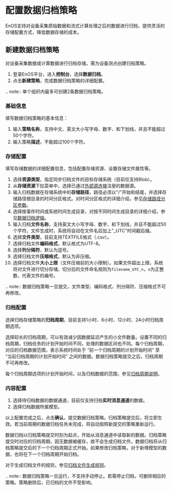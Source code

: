 # 配置数据归档策略
EnOS支持对设备采集原始数据和流式计算处理之后的数据进行归档，提供灵活的存储配置方式，降低数据存储的成本。
## 新建数据归档策略
对设备采集数据或计算数据进行归档存储，需为设备测点创建归档策略。

1. 登录EnOS平台，进入**控制台**，选择**数据归档**。
2. 点击**新建策略**，完成数据归档策略的详细配置。

.. note:: 单个组织内最多可创建2条数据归档策略。

### 基础信息

填写数据归档策略的基本信息：

1. 输入**策略名称**，支持中文、英文大小写字母、数字、和下划线，并且不能超过50个字符。
2. 输入策略**描述**，不能超过100个字符。

### 存储配置

填写存储数据的详细配置信息，包括配置存储资源、设置存储文件属性等。

1. 选择**资源类型**，指定同步归档文件的目标存储系统（目前仅支持Blob）。
2. 从**存储资源**下拉菜单中，选择已通过[外部源连接](/docs/offline-data/zh_CN/latest/data_source/index.html)注册的数据源。
3. 输入归档数据在存储系统中的**存储路径**，路径必须以"/"开始和结尾，并选择存储路径根目录的时间分区格式。对时间分区格式的详细介绍，参见[存储路径分区参数](../../reference/archive_storage#path)。
4. 选择按事件时间或系统时间生成目录，对按不同时间生成目录的详细介绍，参见[数据归档逻辑](../../reference/archive_storage#logic)。
5. 输入归档**文件名称**，支持英文大小写字母、数字、和下划线，并且不能超过50个字符。文件生成时，系统将自动在文件名后加上"_UTC"时间戳后缀。
6. 选择**文件类型**，目前支持TEXTFILE格式（.csv）。
7. 选择归档文件**编码格式**，默认格式为UTF-8。
8. 选择**列分隔符**，默认为逗号。
9. 选择归档文件**压缩格式**，默认为非压缩。
10. 选择归档文件**大小上限**（文件压缩前的大小限制）。如果文件超出上限，系统将对文件进行切分存储。切分后的文件命名规则为`filename_UTC_n`，`n`为正整数，代表文件的编号。

.. note:: 数据归档策略一旦提交，文件类型、编码格式、列分隔符、压缩格式不可再修改。

### 归档配置

选择归档存储策略的**归档周期**，目前支持1小时、6小时、12小时、24小时归档周期选项。

选择较长的归档周期，可以有效减少因数据延迟产生的小文件数量。设置不同的归档周期，归档任务的计划开始时间不同，处理的数据区间也不同。每个归档周期，对应的归档数据范围，表示系统时间处于 “前一个归档周期的计划开始时间” 至 “当前归档周期的计划开始时间” 之间的数据。数据归档策略提交之后，归档周期不可再修改。

每个归档周期选项的计划开始时间，以及归档数据的范围，参见[归档周期说明](../../reference/archive_storage#cycle)。

### 内容配置

1. 选择待归档数据的数据通道，目前仅支持归档**实时消息通道**的数据。
2. 选择归档数据所属模型。

以上配置完成之后，点击**确认**，提交数据归档策略。归档策略提交后，将立即生效。若当前周期的数据归档任务未完成，将自动按照新提交的策略重新运行。

数据归档以归档策略提交时刻为起点，开始从消息通道中读取新的数据。归档策略提交时对应的归档周期，因无数据被缓存，故不会生成归档文件。数据归档将从归档策略提交后的下一个归档周期正式开始。如果修改归档策略，对于新增模型的数据，也将在下一个归档周期开始归档。

对于生成归档文件的规则，参见[归档文件生成规则](../../reference/archive_storage#file)。

.. note:: 数据归档策略一旦运行，不支持手动停止。若需停止归档，可删除相应的策略。策略删除后，已归档的文件不受影响。

<!--end-->
